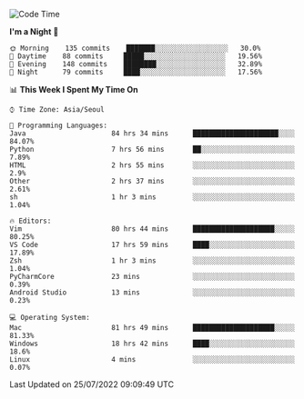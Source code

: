 <!--START_SECTION:waka-->
![Code Time](http://img.shields.io/badge/Code%20Time-1%2C115%20hrs%2011%20mins-blue)

**I'm a Night 🦉** 

```text
🌞 Morning    135 commits    ███████░░░░░░░░░░░░░░░░░░   30.0% 
🌆 Daytime    88 commits     █████░░░░░░░░░░░░░░░░░░░░   19.56% 
🌃 Evening    148 commits    ████████░░░░░░░░░░░░░░░░░   32.89% 
🌙 Night      79 commits     ████░░░░░░░░░░░░░░░░░░░░░   17.56%

```


📊 **This Week I Spent My Time On** 

```text
⌚︎ Time Zone: Asia/Seoul

💬 Programming Languages: 
Java                     84 hrs 34 mins      █████████████████████░░░░   84.07% 
Python                   7 hrs 56 mins       ██░░░░░░░░░░░░░░░░░░░░░░░   7.89% 
HTML                     2 hrs 55 mins       ░░░░░░░░░░░░░░░░░░░░░░░░░   2.9% 
Other                    2 hrs 37 mins       ░░░░░░░░░░░░░░░░░░░░░░░░░   2.61% 
sh                       1 hr 3 mins         ░░░░░░░░░░░░░░░░░░░░░░░░░   1.04%

🔥 Editors: 
Vim                      80 hrs 44 mins      ████████████████████░░░░░   80.25% 
VS Code                  17 hrs 59 mins      ████░░░░░░░░░░░░░░░░░░░░░   17.89% 
Zsh                      1 hr 3 mins         ░░░░░░░░░░░░░░░░░░░░░░░░░   1.04% 
PyCharmCore              23 mins             ░░░░░░░░░░░░░░░░░░░░░░░░░   0.39% 
Android Studio           13 mins             ░░░░░░░░░░░░░░░░░░░░░░░░░   0.23%

💻 Operating System: 
Mac                      81 hrs 49 mins      ████████████████████░░░░░   81.33% 
Windows                  18 hrs 42 mins      ████░░░░░░░░░░░░░░░░░░░░░   18.6% 
Linux                    4 mins              ░░░░░░░░░░░░░░░░░░░░░░░░░   0.07%

```


 Last Updated on 25/07/2022 09:09:49 UTC
<!--END_SECTION:waka-->
